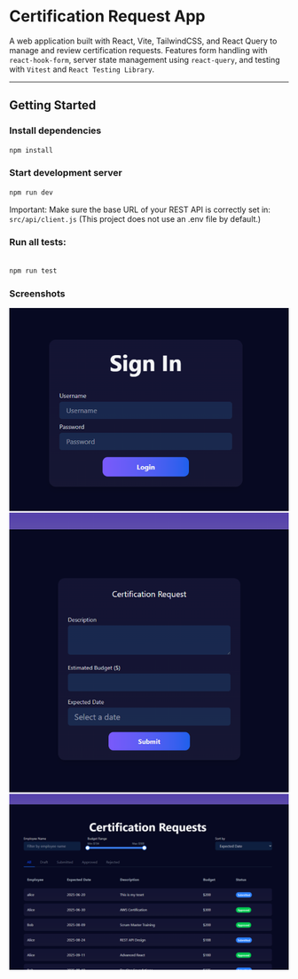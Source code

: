 # Certification Request App

A web application built with React, Vite, TailwindCSS, and React Query to manage and review certification requests. Features form handling with `react-hook-form`, server state management using `react-query`, and testing with `Vitest` and `React Testing Library`.

---

## Getting Started

### Install dependencies

```bash
npm install
```

### Start development server

```bash
npm run dev
```

Important:
Make sure the base URL of your REST API is correctly set in:
`src/api/client.js`
(This project does not use an .env file by default.)

### Run all tests:

```bash

npm run test

```

### Screenshots

![alt text](image-1.png)
![alt text](image-2.png)
![alt text](image.png)
